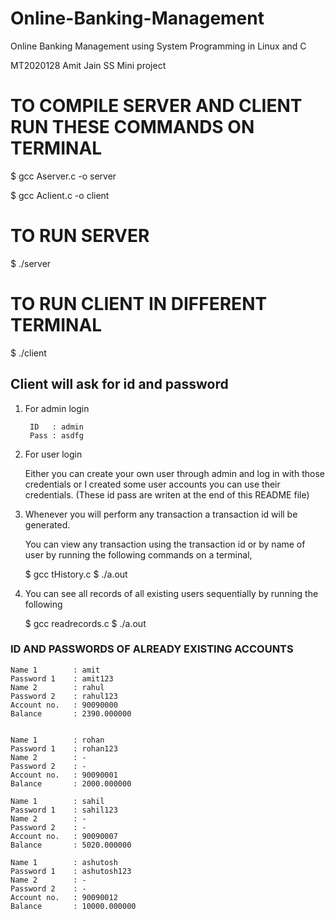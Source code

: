 # Online-Banking-Management
Online Banking Management using System Programming in Linux and C

MT2020128   Amit Jain
SS Mini project 

# TO COMPILE SERVER AND CLIENT RUN THESE COMMANDS ON TERMINAL

$ gcc Aserver.c -o server

$ gcc Aclient.c -o client




# TO RUN SERVER

$ ./server



# TO RUN CLIENT IN DIFFERENT TERMINAL

$ ./client



## Client will ask for id and password 

1. For admin login 
	
		ID   : admin
		Pass : asdfg


2. For user login 

	Either you can create your own user through admin and log in with those credentials
	or 
	I created some user accounts you can use their credentials.
	(These id pass are writen at the end of this README file)


3. Whenever you will perform any transaction a transaction id will be generated.
	
	You can view any transaction using the transaction id or by name of user
	by running the following commands on a terminal,
	
	$ gcc tHistory.c
	$ ./a.out
	
	
4. You can see all records of all existing users sequentially by running the following
	
	$ gcc readrecords.c
	$ ./a.out








  ###   ID AND PASSWORDS OF ALREADY EXISTING ACCOUNTS   ###     

	Name 1        : amit
	Password 1    : amit123
	Name 2        : rahul
	Password 2    : rahul123
	Account no.   : 90090000
	Balance       : 2390.000000


	Name 1        : rohan
	Password 1    : rohan123
	Name 2        : -
	Password 2    : -
	Account no.   : 90090001
	Balance       : 2000.000000
	
	Name 1        : sahil
	Password 1    : sahil123
	Name 2        : -
	Password 2    : -
	Account no.   : 90090007
	Balance       : 5020.000000
	
	Name 1        : ashutosh
	Password 1    : ashutosh123
	Name 2        : -
	Password 2    : -
	Account no.   : 90090012
	Balance       : 10000.000000




